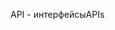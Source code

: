 <span data-ttu-id="52794-101">API - интерфейсы</span><span class="sxs-lookup"><span data-stu-id="52794-101">APIs</span></span>